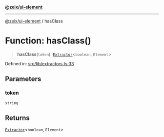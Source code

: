 [**@zeix/ui-element**](../README.md)

***

[@zeix/ui-element](../globals.md) / hasClass

# Function: hasClass()

> **hasClass**(`token`): [`Extractor`](../type-aliases/Extractor.md)\<`boolean`, `Element`\>

Defined in: [src/lib/extractors.ts:33](https://github.com/zeixcom/ui-element/blob/d8ce494088eb3ef4e25b26c5f9ab59c8ffc0b7d8/src/lib/extractors.ts#L33)

## Parameters

### token

`string`

## Returns

[`Extractor`](../type-aliases/Extractor.md)\<`boolean`, `Element`\>
